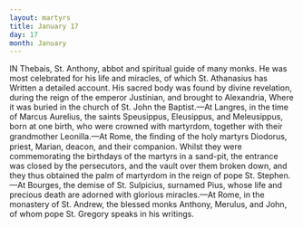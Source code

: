 ```yaml
---
layout: martyrs
title: January 17
day: 17
month: January
---
```

IN Thebais, St. Anthony, abbot and spiritual guide  of many monks. He was most celebrated for his life and miracles, of which St. Athanasius has Written a detailed account. His sacred body was found by divine revelation, during the reign of the emperor Justinian, and brought to Alexandria, Where it was buried in the church of St. John the Baptist.&mdash;At Langres, in the time of Marcus Aurelius, the saints Speusippus, Eleusippus, and Meleusippus, born at one birth, who were crowned  with martyrdom, together with their grandmother Leonilla.&mdash;At Rome, the ﬁnding of the holy martyrs Diodorus, priest, Marian, deacon, and their companion. Whilst they were commemorating the birthdays of the martyrs in a sand-pit, the entrance was closed by the persecutors, and the vault over them broken down, and they thus obtained the palm of martyrdom in the reign of pope St. Stephen.&mdash;At Bourges, the demise of St. Sulpicius, surnamed Pius, whose life and precious death are adorned with glorious miracles.&mdash;At Rome, in the monastery of St. Andrew, the blessed monks Anthony, Merulus,  and John, of whom pope St. Gregory speaks in his writings.   
